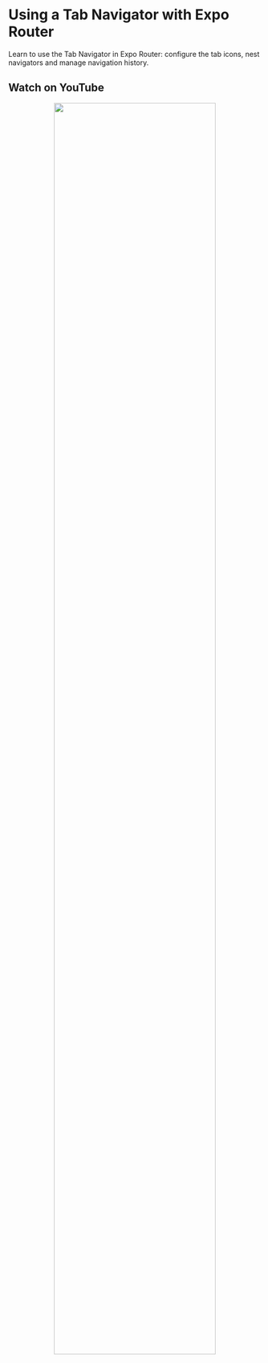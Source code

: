 # Using a Tab Navigator with Expo Router

Learn to use the Tab Navigator in Expo Router: configure the tab icons, nest navigators and manage navigation history.

## Watch on YouTube

<p align="center">
  <a href="https://www.youtube.com/watch?v=BElPB4Ai3j0">
    <img width="80%" src="https://img.youtube.com/vi/BElPB4Ai3j0/0.jpg">
  </a>
</p>
